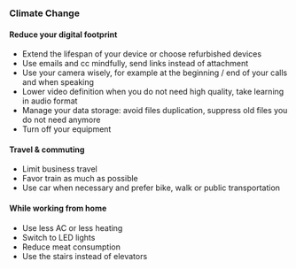 ### Climate Change
#### Reduce your digital footprint
- Extend the lifespan of your device or choose refurbished devices
- Use emails and cc mindfully, send links instead of attachment
- Use your camera wisely, for example at the beginning / end of your calls and when speaking
- Lower video definition when you do not need high quality, take learning in audio format
- Manage your data storage: avoid files duplication, suppress old files you do not need anymore
- Turn off your equipment

#### Travel & commuting
- Limit business travel
- Favor train as much as possible
- Use car when necessary and prefer bike, walk or public transportation

#### While working from home
- Use less AC or less heating
- Switch to LED lights
- Reduce meat consumption
- Use the stairs instead of elevators

